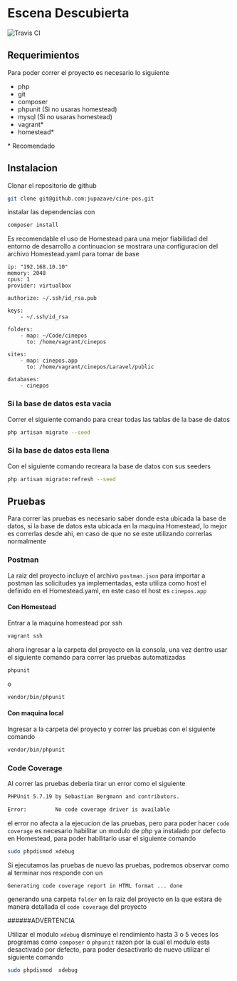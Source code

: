 # Escena Descubierta

![Travis CI](https://travis-ci.org/jupazave/cine-pos.svg?branch=master "Travis CI")

## Requerimientos

Para poder correr el proyecto es necesario lo siguiente

* php
* git
* composer
* phpunit (Si no usaras homestead)
* mysql (Si no usaras homestead)
* vagrant*
* homestead*

\* Recomendado

## Instalacion

Clonar el repositorio de github

```bash
git clone git@github.com:jupazave/cine-pos.git
```

instalar las dependencias con

```bash
composer install
```

Es recomendable el uso de Homestead para una mejor fiabilidad del entorno de desarrollo
a continuacion se mostrara una configuracion del archivo Homestead.yaml para tomar de base

```text
ip: "192.168.10.10"
memory: 2048
cpus: 1
provider: virtualbox

authorize: ~/.ssh/id_rsa.pub

keys:
    - ~/.ssh/id_rsa

folders:
    - map: ~/Code/cinepos
      to: /home/vagrant/cinepos

sites:
    - map: cinepos.app
      to: /home/vagrant/cinepos/Laravel/public

databases:
    - cinepos
```

### Si la base de datos esta vacia

Correr el siguiente comando para crear todas las tablas de la base de datos

```bash
php artisan migrate --seed
```

### Si la base de datos esta llena

Con el siguiente comando recreara la base de datos con sus seeders 

```bash
php artisan migrate:refresh --seed
```

## Pruebas

Para correr las pruebas es necesario saber donde esta ubicada la base de datos, si la base de datos
esta ubicada en la maquina Homestead, lo mejor es correrlas desde ahi, en caso de que no se este
utilizando correrlas normalmente

### Postman

La raiz del proyecto incluye el archivo `postman.json` para importar a postman las solicitudes ya implementadas,
esta utiliza como host el definido en el Homestead.yaml, en este caso el host es `cinepos.app`

#### Con Homestead

Entrar a la maquina homestead por ssh

```bash
vagrant ssh
```

ahora ingresar a la carpeta del proyecto en la consola, una vez dentro 
usar el siguiente comando para correr las pruebas automatizadas

```bash
phpunit
```
o
```bash
vendor/bin/phpunit
```

#### Con maquina local

Ingresar a la carpeta del proyecto y correr las pruebas con el siguiente comando

```bash
vendor/bin/phpunit
```

### Code Coverage 

Al correr las pruebas deberia tirar un error como el siguiente

```bash
PHPUnit 5.7.19 by Sebastian Bergmann and contributors.

Error:         No code coverage driver is available
```

el error no afecta a la ejecucion de las pruebas, pero para poder hacer `code coverage` es necesario habilitar
un modulo de php ya instalado por defecto en Homestead, para poder habilitarlo usar el siguiente comando

```bash
sudo phpdismod xdebug
```

Si ejecutamos las pruebas de nuevo las pruebas, podremos observar como al terminar nos responde con un
 
```bash
Generating code coverage report in HTML format ... done
``` 

generando una carpeta `folder` en la raiz del proyecto en la que estara de manera detallada el `code coverage` del proyecto

######ADVERTENCIA

Utilizar el modulo `xdebug` disminuye el rendimiento hasta 3 o 5 veces los programas como `composer` o `phpunit`
 razon por la cual el modulo esta desactivado por defecto, para poder desactivarlo de nuevo utilizar el siguiente comando
 
 ```bash
 sudo phpdismod  xdebug
 ```